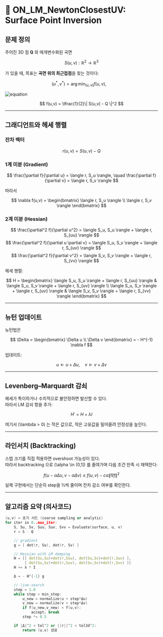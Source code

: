 # 📘 ON_LM_NewtonClosestUV: Surface Point Inversion

## 문제 정의
주어진 3D 점 **Q** 와 매개변수화된 곡면

$$
S(u,v): \mathbb{R}^2 \to \mathbb{R}^3
$$

가 있을 때, 목표는 **곡면 위의 최근접점**을 찾는 것이다:

$$
(u^*,v^*) = \arg\min_{(u,v)} f(u,v), \quad
$$

![equation](https://latex.codecogs.com/svg.latex?(u^*,v^*)=\arg\min_{(u,v)}f(u,v))

$$
f(u,v) = \tfrac{1}{2}\| S(u,v) - Q \|^2
$$



---

## 그래디언트와 헤세 행렬

### 잔차 벡터
$$
r(u,v) = S(u,v) - Q
$$

### 1계 미분 (Gradient)
$$
\frac{\partial f}{\partial u} = \langle r, S_u \rangle, \quad 
\frac{\partial f}{\partial v} = \langle r, S_v \rangle
$$

따라서

$$
\nabla f(u,v) =
\begin{bmatrix}
\langle r, S_u \rangle \\
\langle r, S_v \rangle
\end{bmatrix}
$$

### 2계 미분 (Hessian)
$$
\frac{\partial^2 f}{\partial u^2} = \langle S_u, S_u \rangle + \langle r, S_{uu} \rangle
$$
$$
\frac{\partial^2 f}{\partial u \partial v} = \langle S_u, S_v \rangle + \langle r, S_{uv} \rangle
$$
$$
\frac{\partial^2 f}{\partial v^2} = \langle S_v, S_v \rangle + \langle r, S_{vv} \rangle
$$

헤세 행렬:

$$
H =
\begin{bmatrix}
\langle S_u, S_u \rangle + \langle r, S_{uu} \rangle & \langle S_u, S_v \rangle + \langle r, S_{uv} \rangle \\
\langle S_u, S_v \rangle + \langle r, S_{uv} \rangle & \langle S_v, S_v \rangle + \langle r, S_{vv} \rangle
\end{bmatrix}
$$

---

## 뉴턴 업데이트

뉴턴법은

$$
\Delta =
\begin{bmatrix}
\Delta u \\ \Delta v
\end{bmatrix}
= - H^{-1} \nabla f
$$

업데이트:

$$
u \leftarrow u + \Delta u, \quad v \leftarrow v + \Delta v
$$

---

## Levenberg–Marquardt 감쇠

헤세가 특이하거나 수치적으로 불안정하면 발산할 수 있다.  
따라서 LM 감쇠 항을 추가:

$$
H' = H + \lambda I
$$

여기서 \(\lambda > 0\) 는 작은 값으로, 작은 고유값을 밀어올려 안정성을 높인다.

---

## 라인서치 (Backtracking)

스텝 크기를 직접 적용하면 overshoot 가능성이 있다.  
따라서 backtracking 으로 \(\alpha \in (0,1]\) 를 줄여가며 다음 조건 만족 시 채택한다:

$$
f(u - \alpha \Delta u, v - \alpha \Delta v) \le f(u,v) - c \alpha \| \nabla f \|^2
$$

실제 구현에서는 단순히 step을 ½씩 줄이며 잔차 감소 여부를 확인한다.

---

## 알고리즘 요약 (의사코드)

```cpp
(u,v) = 초기 시드 (coarse sampling or analytic)
for iter in 0..max_iter:
    S, Su, Sv, Suu, Suv, Svv = Evaluate(surface, u, v)
    r = S - Q

    // gradient
    g = [ dot(r, Su), dot(r, Sv) ]

    // Hessian with LM damping
    H = [[ dot(Su,Su)+dot(r,Suu), dot(Su,Sv)+dot(r,Suv) ],
         [ dot(Su,Sv)+dot(r,Suv), dot(Sv,Sv)+dot(r,Svv) ]]
    H += λ * I

    Δ = - H^{-1} g

    // line-search
    step = 1.0
    while step > min_step:
        u_new = normalize(u + step*Δu)
        v_new = normalize(v + step*Δv)
        if f(u_new,v_new) < f(u,v):
            accept; break
        step *= 0.5

    if |Δ|^2 < tol^2 or ||r||^2 < tol3d^2:
        return (u,v) 성공

